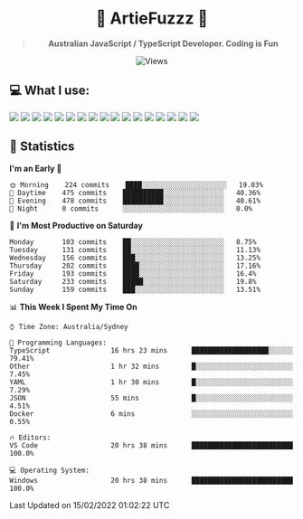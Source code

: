 <div align="center">
<h1>🔻 ArtieFuzzz 🔻</h1>
<!--- Kinda a mix between auguwu and TMUniversal's README.md pages --->
<!-- Have a good day after you read this :^) -->
  
<blockquote><strong>Australian JavaScript / TypeScript Developer. Coding is Fun</strong></blockquote>

![Views](https://komarev.com/ghpvc/?username=ArtieFuzzz&style=flat-square)

</div>

## 💻 What I use:

<div align="left">
<img src="https://img.shields.io/badge/c%20sharp-%23239120.svg?&style=for-the-badge&logo=c%20sharp&logoColor=white" />
<img src="https://img.shields.io/badge/deno-%23000000.svg?&style=for-the-badge&logo=deno&logoColor=white"/>
<img src="https://img.shields.io/badge/powershell-%235391FE.svg?&style=for-the-badge&logo=powershell&logoColor=white"/>
<img src="https://img.shields.io/badge/node.js-%23339933.svg?&style=for-the-badge&logo=node.js&logoColor=white"/>
<img src="https://img.shields.io/badge/typescript-%233178C6.svg?&style=for-the-badge&logo=typescript&logoColor=white"/>
<img src="https://img.shields.io/badge/visual%20studio-%235C2D91.svg?&style=for-the-badge&logo=visual%20studio&logoColor=white"/>
<img src="https://img.shields.io/badge/visual%20studio%20code-%23007ACC.svg?&style=for-the-badge&logo=visual%20studio%20code&logoColor=white"/>
<img src="https://img.shields.io/badge/kubernetes-%23326CE5.svg?&style=for-the-badge&logo=kubernetes&logoColor=white" />
<img src="https://img.shields.io/badge/docker-%232496ED.svg?&style=for-the-badge&logo=docker&logoColor=white"/>
<img src="https://img.shields.io/badge/ubuntu-%23E95420.svg?&style=for-the-badge&logo=ubuntu&logoColor=white"/>
<img src="https://img.shields.io/badge/linux-%23FCC624.svg?&style=for-the-badge&logo=linux&logoColor=black"/>
<img src="https://img.shields.io/badge/windows-%230078D6.svg?&style=for-the-badge&logo=windows&logoColor=white"/>
<img src="https://img.shields.io/badge/gnu%20bash-%234EAA25.svg?&style=for-the-badge&logo=gnu%20bash&logoColor=white"/>
<img src="https://img.shields.io/badge/prisma-%232D3748.svg?&style=for-the-badge&logo=prisma&logoColor=white"/>
<img src="https://img.shields.io/badge/mongodb-%2347A248.svg?&style=for-the-badge&logo=mongodb&logoColor=white"/>
<img src="https://img.shields.io/badge/postgresql-%23336791.svg?&style=for-the-badge&logo=postgresql&logoColor=white"/>
<img src="https://img.shields.io/badge/rust-%23000000.svg?&style=for-the-badge&logo=rust&logoColor=white"/>
</div>

## 🌟 Statistics
<!--START_SECTION:waka-->
**I'm an Early 🐤** 

```text
🌞 Morning    224 commits    ████░░░░░░░░░░░░░░░░░░░░░   19.03% 
🌆 Daytime    475 commits    ██████████░░░░░░░░░░░░░░░   40.36% 
🌃 Evening    478 commits    ██████████░░░░░░░░░░░░░░░   40.61% 
🌙 Night      0 commits      ░░░░░░░░░░░░░░░░░░░░░░░░░   0.0%

```
📅 **I'm Most Productive on Saturday** 

```text
Monday       103 commits    ██░░░░░░░░░░░░░░░░░░░░░░░   8.75% 
Tuesday      131 commits    ██░░░░░░░░░░░░░░░░░░░░░░░   11.13% 
Wednesday    156 commits    ███░░░░░░░░░░░░░░░░░░░░░░   13.25% 
Thursday     202 commits    ████░░░░░░░░░░░░░░░░░░░░░   17.16% 
Friday       193 commits    ████░░░░░░░░░░░░░░░░░░░░░   16.4% 
Saturday     233 commits    █████░░░░░░░░░░░░░░░░░░░░   19.8% 
Sunday       159 commits    ███░░░░░░░░░░░░░░░░░░░░░░   13.51%

```


📊 **This Week I Spent My Time On** 

```text
⌚︎ Time Zone: Australia/Sydney

💬 Programming Languages: 
TypeScript               16 hrs 23 mins      ███████████████████░░░░░░   79.41% 
Other                    1 hr 32 mins        █░░░░░░░░░░░░░░░░░░░░░░░░   7.45% 
YAML                     1 hr 30 mins        █░░░░░░░░░░░░░░░░░░░░░░░░   7.29% 
JSON                     55 mins             █░░░░░░░░░░░░░░░░░░░░░░░░   4.51% 
Docker                   6 mins              ░░░░░░░░░░░░░░░░░░░░░░░░░   0.55%

🔥 Editors: 
VS Code                  20 hrs 38 mins      █████████████████████████   100.0%

💻 Operating System: 
Windows                  20 hrs 38 mins      █████████████████████████   100.0%

```


 Last Updated on 15/02/2022 01:02:22 UTC
<!--END_SECTION:waka-->
